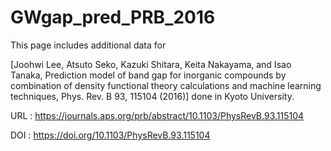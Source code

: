 # GWgap_pred_PRB_2016

This page includes additional data for <br>

[Joohwi Lee, Atsuto Seko, Kazuki Shitara, Keita Nakayama, and Isao Tanaka, Prediction model of band gap for inorganic compounds by combination of density functional theory calculations and machine learning techniques, Phys. Rev. B 93, 115104 (2016)] 
done in Kyoto University.

URL : https://journals.aps.org/prb/abstract/10.1103/PhysRevB.93.115104

DOI : https://doi.org/10.1103/PhysRevB.93.115104

